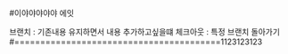 #이야야야야야
에잇

브랜치 : 기존내용 유지하면서 내용 추가하고싶을떄
체크아웃 : 특정 브랜치 돌아가기
#========================================1123123123









